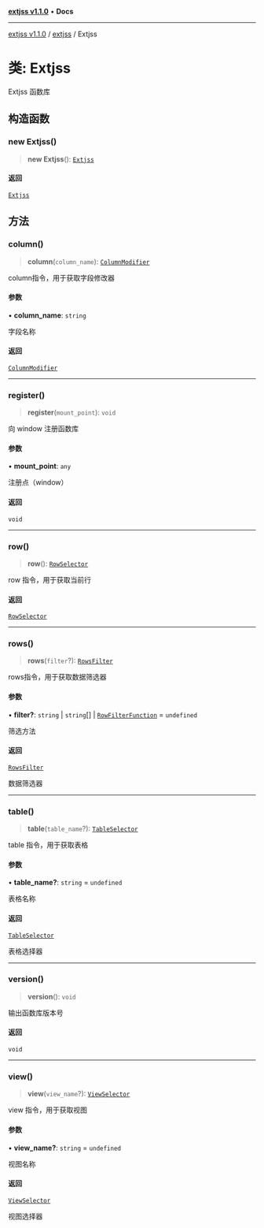 [**extjss v1.1.0**](../../README.md) • **Docs**

***

[extjss v1.1.0](../../modules.md) / [extjss](../README.md) / Extjss

# 类: Extjss

Extjss 函数库

## 构造函数

### new Extjss()

> **new Extjss**(): [`Extjss`](Extjss.md)

#### 返回

[`Extjss`](Extjss.md)

## 方法

### column()

> **column**(`column_name`): [`ColumnModifier`](../../column/classes/ColumnModifier.md)

column指令，用于获取字段修改器

#### 参数

• **column\_name**: `string`

字段名称

#### 返回

[`ColumnModifier`](../../column/classes/ColumnModifier.md)

***

### register()

> **register**(`mount_point`): `void`

向 window 注册函数库

#### 参数

• **mount\_point**: `any`

注册点（window）

#### 返回

`void`

***

### row()

> **row**(): [`RowSelector`](../../row/classes/RowSelector.md)

row 指令，用于获取当前行

#### 返回

[`RowSelector`](../../row/classes/RowSelector.md)

***

### rows()

> **rows**(`filter`?): [`RowsFilter`](../../rows/classes/RowsFilter.md)

rows指令，用于获取数据筛选器

#### 参数

• **filter?**: `string` \| `string`[] \| [`RowFilterFunction`](../../types/namespaces/Types/type-aliases/RowFilterFunction.md) = `undefined`

筛选方法

#### 返回

[`RowsFilter`](../../rows/classes/RowsFilter.md)

数据筛选器

***

### table()

> **table**(`table_name`?): [`TableSelector`](../../table/classes/TableSelector.md)

table 指令，用于获取表格

#### 参数

• **table\_name?**: `string` = `undefined`

表格名称

#### 返回

[`TableSelector`](../../table/classes/TableSelector.md)

表格选择器

***

### version()

> **version**(): `void`

输出函数库版本号

#### 返回

`void`

***

### view()

> **view**(`view_name`?): [`ViewSelector`](../../view/classes/ViewSelector.md)

view 指令，用于获取视图

#### 参数

• **view\_name?**: `string` = `undefined`

视图名称

#### 返回

[`ViewSelector`](../../view/classes/ViewSelector.md)

视图选择器
